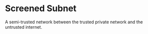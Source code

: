 # Screened Subnet
A semi-trusted network between the trusted private network and the untrusted internet.